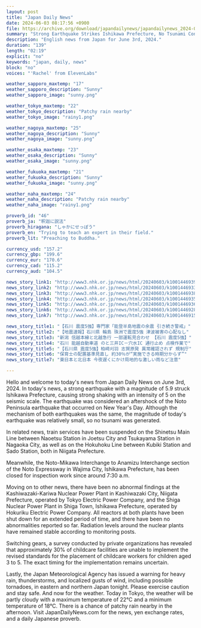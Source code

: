 ```yaml
---
layout: post
title: "Japan Daily News"
date: 2024-06-03 08:17:56 +0900
file: https://archive.org/download/japandailynews/japandailynews_2024-06-03.mp3
summary: "Strong Earthquake Strikes Ishikawa Prefecture, No Tsunami Concerns | Train Services Suspended in Niigata | Noto-Mikawa IC Closed for Inspection, & more…"
description: "English news from Japan for June 3rd, 2024."
duration: "139"
length: "02:19"
explicit: "no"
keywords: "japan, daily, news"
block: "no"
voices: "'Rachel' from ElevenLabs"

weather_sapporo_maxtemp: "17"
weather_sapporo_description: "Sunny"
weather_sapporo_image: "sunny.png"

weather_tokyo_maxtemp: "22"
weather_tokyo_description: "Patchy rain nearby"
weather_tokyo_image: "rainy1.png"

weather_nagoya_maxtemp: "25"
weather_nagoya_description: "Sunny"
weather_nagoya_image: "sunny.png"

weather_osaka_maxtemp: "23"
weather_osaka_description: "Sunny"
weather_osaka_image: "sunny.png"

weather_fukuoka_maxtemp: "21"
weather_fukuoka_description: "Sunny"
weather_fukuoka_image: "sunny.png"

weather_naha_maxtemp: "24"
weather_naha_description: "Patchy rain nearby"
weather_naha_image: "rainy1.png"

proverb_id: "46"
proverb_ja: "釈迦に説法"
proverb_hiragana: "しゃかにせっぽう"
proverb_en: "Trying to teach an expert in their field."
proverb_lit: "Preaching to Buddha."

currency_usd: "157.2"
currency_gbp: "199.6"
currency_eur: "170.6"
currency_cad: "115.2"
currency_aud: "104.5"

news_story_link1: "http://www3.nhk.or.jp/news/html/20240603/k10014469391000.html"
news_story_link2: "http://www3.nhk.or.jp/news/html/20240603/k10014469331000.html"
news_story_link3: "http://www3.nhk.or.jp/news/html/20240603/k10014469381000.html"
news_story_link4: "http://www3.nhk.or.jp/news/html/20240603/k10014469351000.html"
news_story_link5: "http://www3.nhk.or.jp/news/html/20240603/k10014469361000.html"
news_story_link6: "http://www3.nhk.or.jp/news/html/20240603/k10014469281000.html"
news_story_link7: "http://www3.nhk.or.jp/news/html/20240603/k10014469151000.html"

news_story_title1: "【石川 震度5強】専門家「能登半島地震の余震 引き続き警戒」"
news_story_title2: "【地震速報】石川県 輪島 珠洲で震度5強 津波被害の心配なし"
news_story_title3: "新潟 信越本線と北越急行 一部運転見合わせ 【石川 震度5強】"
news_story_title4: "石川 能越自動車道 のと三井IC－穴水IC 通行止め 点検作業で"
news_story_title5: "【石川県 震度5強】柏崎刈羽 志賀原発 異常確認されず 規制庁"
news_story_title6: "保育士の配置基準見直し 約30％が“実施できる時期分からず”"
news_story_title7: "東日本と北日本 今夜遅くにかけ局地的な激しい雨など注意"

---
```


Hello and welcome to today's news from Japan Daily News on June 3rd, 2024. In today's news, a strong earthquake with a magnitude of 5.9 struck Ishikawa Prefecture, causing strong shaking with an intensity of 5 on the seismic scale. The earthquake was considered an aftershock of the Noto Peninsula earthquake that occurred on New Year's Day. Although the mechanism of both earthquakes was the same, the magnitude of today's earthquake was relatively small, so no tsunami was generated.

In related news, train services have been suspended on the Shinetsu Main Line between Naoetsu Station in Joetsu City and Tsukayama Station in Nagaoka City, as well as on the Hokuhoku Line between Kubiki Station and Sado Station, both in Niigata Prefecture.

Meanwhile, the Noto-Mikawa Interchange to Anamizu Interchange section of the Noto Expressway in Wajima City, Ishikawa Prefecture, has been closed for inspection work since around 7:30 a.m.

Moving on to other news, there have been no abnormal findings at the Kashiwazaki-Kariwa Nuclear Power Plant in Kashiwazaki City, Niigata Prefecture, operated by Tokyo Electric Power Company, and the Shiga Nuclear Power Plant in Shiga Town, Ishikawa Prefecture, operated by Hokuriku Electric Power Company. All reactors at both plants have been shut down for an extended period of time, and there have been no abnormalities reported so far. Radiation levels around the nuclear plants have remained stable according to monitoring posts.

Switching gears, a survey conducted by private organizations has revealed that approximately 30% of childcare facilities are unable to implement the revised standards for the placement of childcare workers for children aged 3 to 5. The exact timing for the implementation remains uncertain.

Lastly, the Japan Meteorological Agency has issued a warning for heavy rain, thunderstorms, and localized gusts of wind, including possible tornadoes, in eastern and northern Japan tonight. Please exercise caution and stay safe. And now for the weather. Today in Tokyo, the weather will be partly cloudy with a maximum temperature of 22°C and a minimum temperature of 18°C. There is a chance of patchy rain nearby in the afternoon.  Visit JapanDailyNews.com for the news, yen exchange rates, and a daily Japanese proverb.
